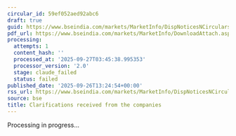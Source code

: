 ```yaml
---
circular_id: 59ef052aed92abc6
draft: true
guid: https://www.bseindia.com/markets/MarketInfo/DispNoticesNCirculars.aspx?Noticeid={5CD2D8BC-2283-46AD-9A0A-BC0DCCB12D50}&noticeno=20250926-58&dt=09/26/2025&icount=58&totcount=76&flag=0
pdf_url: https://www.bseindia.com/markets/MarketInfo/DownloadAttach.aspx?id=20250926-58&attachedId=35359099-7daa-44cd-b2c9-6bb09660a7a2
processing:
  attempts: 1
  content_hash: ''
  processed_at: '2025-09-27T03:45:38.995353'
  processor_version: '2.0'
  stage: claude_failed
  status: failed
published_date: '2025-09-26T13:24:54+00:00'
rss_url: https://www.bseindia.com/markets/MarketInfo/DispNoticesNCirculars.aspx?Noticeid={5CD2D8BC-2283-46AD-9A0A-BC0DCCB12D50}&noticeno=20250926-58&dt=09/26/2025&icount=58&totcount=76&flag=0
source: bse
title: Clarifications received from the companies
---
```


Processing in progress...